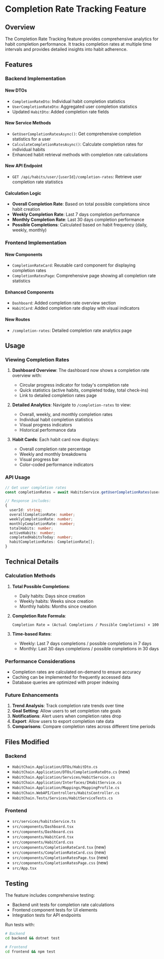# Completion Rate Tracking Feature

## Overview

The Completion Rate Tracking feature provides comprehensive analytics for habit completion performance. It tracks completion rates at multiple time intervals and provides detailed insights into habit adherence.

## Features

### Backend Implementation

#### New DTOs
- `CompletionRateDto`: Individual habit completion statistics
- `UserCompletionRateDto`: Aggregated user completion statistics
- Updated `HabitDto`: Added completion rate fields

#### New Service Methods
- `GetUserCompletionRatesAsync()`: Get comprehensive completion statistics for a user
- `CalculateCompletionRatesAsync()`: Calculate completion rates for individual habits
- Enhanced habit retrieval methods with completion rate calculations

#### New API Endpoint
- `GET /api/habits/user/{userId}/completion-rates`: Retrieve user completion rate statistics

#### Calculation Logic
- **Overall Completion Rate**: Based on total possible completions since habit creation
- **Weekly Completion Rate**: Last 7 days completion performance
- **Monthly Completion Rate**: Last 30 days completion performance
- **Possible Completions**: Calculated based on habit frequency (daily, weekly, monthly)

### Frontend Implementation

#### New Components
- `CompletionRateCard`: Reusable card component for displaying completion rates
- `CompletionRatesPage`: Comprehensive page showing all completion rate statistics

#### Enhanced Components
- `Dashboard`: Added completion rate overview section
- `HabitCard`: Added completion rate display with visual indicators

#### New Routes
- `/completion-rates`: Detailed completion rate analytics page

## Usage

### Viewing Completion Rates

1. **Dashboard Overview**: The dashboard now shows a completion rate overview with:
   - Circular progress indicator for today's completion rate
   - Quick statistics (active habits, completed today, total check-ins)
   - Link to detailed completion rates page

2. **Detailed Analytics**: Navigate to `/completion-rates` to view:
   - Overall, weekly, and monthly completion rates
   - Individual habit completion statistics
   - Visual progress indicators
   - Historical performance data

3. **Habit Cards**: Each habit card now displays:
   - Overall completion rate percentage
   - Weekly and monthly breakdowns
   - Visual progress bar
   - Color-coded performance indicators

### API Usage

```typescript
// Get user completion rates
const completionRates = await HabitsService.getUserCompletionRates(userId);

// Response includes:
{
  userId: string;
  overallCompletionRate: number;
  weeklyCompletionRate: number;
  monthlyCompletionRate: number;
  totalHabits: number;
  activeHabits: number;
  completedHabitsToday: number;
  habitCompletionRates: CompletionRate[];
}
```

## Technical Details

### Calculation Methods

1. **Total Possible Completions**:
   - Daily habits: Days since creation
   - Weekly habits: Weeks since creation
   - Monthly habits: Months since creation

2. **Completion Rate Formula**:
   ```
   Completion Rate = (Actual Completions / Possible Completions) × 100
   ```

3. **Time-based Rates**:
   - Weekly: Last 7 days completions / possible completions in 7 days
   - Monthly: Last 30 days completions / possible completions in 30 days

### Performance Considerations

- Completion rates are calculated on-demand to ensure accuracy
- Caching can be implemented for frequently accessed data
- Database queries are optimized with proper indexing

### Future Enhancements

1. **Trend Analysis**: Track completion rate trends over time
2. **Goal Setting**: Allow users to set completion rate goals
3. **Notifications**: Alert users when completion rates drop
4. **Export**: Allow users to export completion rate data
5. **Comparisons**: Compare completion rates across different time periods

## Files Modified

### Backend
- `HabitChain.Application/DTOs/HabitDto.cs`
- `HabitChain.Application/DTOs/CompletionRateDto.cs` (new)
- `HabitChain.Application/Services/HabitService.cs`
- `HabitChain.Application/Interfaces/IHabitService.cs`
- `HabitChain.Application/Mappings/MappingProfile.cs`
- `HabitChain.WebAPI/Controllers/HabitsController.cs`
- `HabitChain.Tests/Services/HabitServiceTests.cs`

### Frontend
- `src/services/habitsService.ts`
- `src/components/Dashboard.tsx`
- `src/components/Dashboard.css`
- `src/components/HabitCard.tsx`
- `src/components/HabitCard.css`
- `src/components/CompletionRateCard.tsx` (new)
- `src/components/CompletionRateCard.css` (new)
- `src/components/CompletionRatesPage.tsx` (new)
- `src/components/CompletionRatesPage.css` (new)
- `src/App.tsx`

## Testing

The feature includes comprehensive testing:
- Backend unit tests for completion rate calculations
- Frontend component tests for UI elements
- Integration tests for API endpoints

Run tests with:
```bash
# Backend
cd backend && dotnet test

# Frontend
cd frontend && npm test
``` 